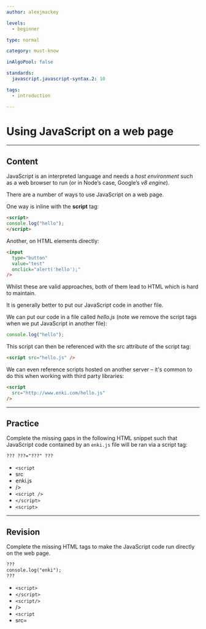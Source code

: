 ```yaml
---
author: alexjmackey

levels:
  - beginner

type: normal

category: must-know

inAlgoPool: false

standards:
  javascript.javascript-syntax.2: 10

tags:
  - introduction

---
```

# Using JavaScript on a web page

---
## Content

JavaScript is an interpreted language and needs a *host environment* such as a web browser to run (or in Node’s case, Google’s *v8 engine*).

There are a number of ways to use JavaScript on a web page.

One way is inline with the **script** tag:

```html
<script>
console.log("hello");
</script>
```

Another, on HTML elements directly:

```html
<input
  type="button"
  value="test"
  onclick="alert('hello');"
/>
```

Whilst these are valid approaches, both of them lead to HTML which is hard to maintain.

It is generally better to put our JavaScript code in another file.

We can put our code in a file called *hello.js* (note we remove the script tags when we put JavaScript in another file):

```javascript
console.log("hello");
```

This script can then be referenced with the src attribute of the script tag:

```html
<script src="hello.js" />
```

We can even reference scripts hosted on another server – it's common to do this when working with third party libraries:

```html
<script
  src="http://www.enki.com/hello.js"
/>
```

---
## Practice

Complete the missing gaps in the following HTML snippet such that JavaScript code contained by an `enki.js` file will be ran via a script tag:

```html
??? ???="???" ???
```

* `<script`
* src
* enki.js
* />
* `<script />`
* `</script>`
* `<script>`

---
## Revision

Complete the missing HTML tags to make the JavaScript code run directly on the web page.

```html
???
console.log("enki");
???
```

* `<script>`
* `</script>`
* `<script/>`
* />
* `<script`
* src=
 
